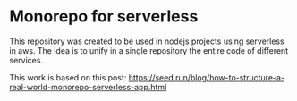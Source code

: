 # Monorepo for serverless

This repository was created to be used in nodejs projects using serverless in aws. The idea is to unify in a single repository the entire code of different services.

This work is based on this post: https://seed.run/blog/how-to-structure-a-real-world-monorepo-serverless-app.html

